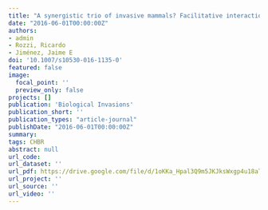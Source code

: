 ```yaml
---
title: "A synergistic trio of invasive mammals? Facilitative interactions among beavers, muskrats, and mink at the southern end of the Americas"
date: "2016-06-01T00:00:00Z"
authors:
- admin 
- Rozzi, Ricardo 
- Jiménez, Jaime E 
doi: '10.1007/s10530-016-1135-0'
featured: false
image:
  focal_point: ''
  preview_only: false
projects: []
publication: 'Biological Invasions'
publication_short: ''
publication_types: "article-journal"
publishDate: "2016-06-01T00:00:00Z"
summary: 
tags: CHBR
abstract: null
url_code: 
url_dataset: ''
url_pdf: https://drive.google.com/file/d/1oKKa_Hpal3Q9m5JKJksWxgp4u18aTUnv/view
url_project: ''
url_source: ''
url_video: ''
---
```



